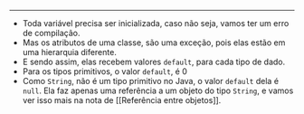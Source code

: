 ___
- Toda variável precisa ser inicializada, caso não seja, vamos ter um erro de compilação.
- Mas os atributos de uma classe, são uma exceção, pois elas estão em uma hierarquia diferente.
- E sendo assim, elas recebem valores `default`, para cada tipo de dado.
- Para os tipos primitivos, o valor `default`, é 0
- Como `String`, não é um tipo primitivo no Java, o valor `default` dela é `null`. Ela faz apenas uma referência a um objeto do tipo `String`, e vamos ver isso mais na nota de [[Referência entre objetos]].
